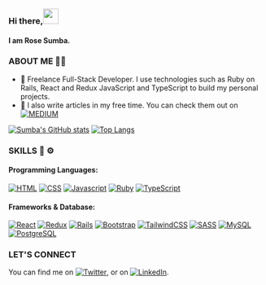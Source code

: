 ### Hi there,<img src="https://raw.githubusercontent.com/MartinHeinz/MartinHeinz/master/wave.gif" width="30px">
#### I am Rose Sumba.

###  ABOUT ME 👩🏽
- 💼 Freelance Full-Stack Developer. I use technologies such as Ruby on Rails, React and Redux JavaScript and TypeScript to build my personal projects.
- 📑 I also write articles in my free time. You can check them out on [![MEDIUM](https://img.shields.io/badge/Medium-12100E?style=for-the-badge&logo=medium&logoColor=white)](https://rosesumba.medium.com/)

[![Sumba's GitHub stats](https://github-readme-stats.vercel.app/api?username=ZawadiSumba66&theme=dark&show_icons=true)](https://github.com/anuraghazra/github-readme-stats)
[![Top Langs](https://github-readme-stats.vercel.app/api/top-langs/?username=ZawadiSumba66&hide=css&theme=dark&show_icons=true&layout=compact)](https://github.com/anuraghazra/github-readme-stats)


### SKILLS 🔧 ⚙️
 #### Programming Languages:
[![HTML](https://img.shields.io/badge/html5%20-%23E34F26.svg?&style=for-the-badge&logo=html5&logoColor=white)](https://github.com/ZawadiSumba66)
[![CSS](https://img.shields.io/badge/css3%20-%231572B6.svg?&style=for-the-badge&logo=css3&logoColor=white)](https://github.com/ZawadiSumba66)
[![Javascript](https://img.shields.io/badge/javascript%20-%23323330.svg?&style=for-the-badge&logo=javascript&logoColor=%23F7DF1E)](https://github.com/ZawadiSumba66)
[![Ruby](https://img.shields.io/badge/ruby-%23CC342D.svg?&style=for-the-badge&logo=ruby&logoColor=white)](https://github.com/ZawadiSumba66)
[![TypeScript](https://img.shields.io/badge/typescript-%23007ACC.svg?style=for-the-badge&logo=typescript&logoColor=white)](https://github.com/ZawadiSumba66)
#### Frameworks & Database:
[![React](https://img.shields.io/badge/react%20-%2320232a.svg?&style=for-the-badge&logo=react&logoColor=%2361DAFB)](https://github.com/ZawadiSumba66)
[![Redux](https://img.shields.io/badge/redux%20-%23593d88.svg?&style=for-the-badge&logo=redux&logoColor=white)](https://github.com/ZawadiSumba66)
[![Rails](https://img.shields.io/badge/rails%20-%23CC0000.svg?&style=for-the-badge&logo=ruby-on-rails&logoColor=white)](https://github.com/ZawadiSumba66)
[![Bootstrap](https://img.shields.io/badge/bootstrap%20-%23563D7C.svg?&style=for-the-badge&logo=bootstrap&logoColor=white)](https://github.com/ZawadiSumba66)
[![TailwindCSS](https://img.shields.io/badge/tailwindcss%20-%2338B2AC.svg?style=]for-the-badge&logo=tailwind-css&logoColor=white)](https://github.com/ZawadiSumba66)
[![SASS](https://img.shields.io/badge/Sass-CC6699?style=for-the-badge&logo=sass&logoColor=white)](https://github.com/ZawadiSumba66)
[![MySQL](https://img.shields.io/badge/MySQL-00000F?style=for-the-badge&logo=mysql&logoColor=white)](https://github.com/ZawadiSumba66)
[![PostgreSQL](https://img.shields.io/badge/PostgreSQL-316192?style=for-the-badge&logo=postgresql&logoColor=white)](https://github.com/ZawadiSumba66)

### LET'S CONNECT
You can find me on [![Twitter][1.2]][1], or on [![LinkedIn][2.2]][2].

<!-- Icons -->

[1.2]: http://i.imgur.com/wWzX9uB.png (twitter icon without padding)
[2.2]: https://raw.githubusercontent.com/MartinHeinz/MartinHeinz/master/linkedin-3-16.png (LinkedIn icon without padding)

<!-- Links to your social media accounts -->

[1]: https://twitter.com/zawadirose1
[2]: https://www.linkedin.com/in/rosesumba/
